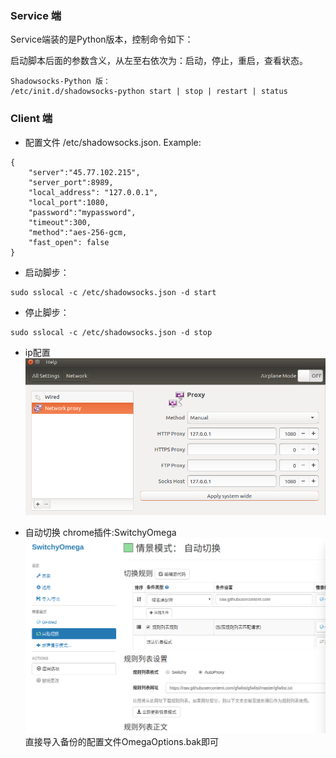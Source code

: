 ### Service 端
Service端装的是Python版本，控制命令如下：

启动脚本后面的参数含义，从左至右依次为：启动，停止，重启，查看状态。
```
Shadowsocks-Python 版：
/etc/init.d/shadowsocks-python start | stop | restart | status
```


### Client 端
* 配置文件 /etc/shadowsocks.json. Example:
```
{
    "server":"45.77.102.215",
    "server_port":8989,
    "local_address": "127.0.0.1",
    "local_port":1080,
    "password":"mypassword",
    "timeout":300,
    "method":"aes-256-gcm,
    "fast_open": false
}
```
* 启动脚步：
```
sudo sslocal -c /etc/shadowsocks.json -d start
```
* 停止脚步：
```
sudo sslocal -c /etc/shadowsocks.json -d stop
```
* ip配置
![](image/ip配置.png)

* 自动切换
chrome插件:SwitchyOmega
![](image/自动切换连接代理的插件.png)
直接导入备份的配置文件OmegaOptions.bak即可
